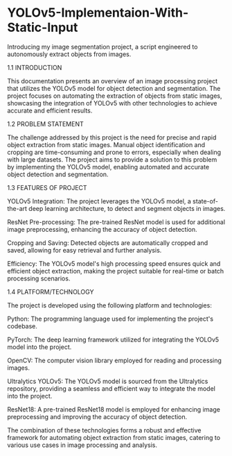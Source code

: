 # YOLOv5-Implementaion-With-Static-Input
Introducing my image segmentation project, a script engineered to autonomously extract objects from images. 

1.1 INTRODUCTION

This documentation presents an overview of an image processing project that utilizes the YOLOv5 model for object detection and segmentation. The project focuses on automating the extraction of objects from static images, showcasing the integration of YOLOv5 with other technologies to achieve accurate and efficient results.

1.2 PROBLEM STATEMENT

The challenge addressed by this project is the need for precise and rapid object extraction from static images. Manual object identification and cropping are time-consuming and prone to errors, especially when dealing with large datasets. The project aims to provide a solution to this problem by implementing the YOLOv5 model, enabling automated and accurate object detection and segmentation.

1.3 FEATURES OF PROJECT

YOLOv5 Integration: The project leverages the YOLOv5 model, a state-of-the-art deep learning architecture, to detect and segment objects in images.

ResNet Pre-processing: The pre-trained ResNet model is used for additional image preprocessing, enhancing the accuracy of object detection.

Cropping and Saving: Detected objects are automatically cropped and saved, allowing for easy retrieval and further analysis.

Efficiency: The YOLOv5 model's high processing speed ensures quick and efficient object extraction, making the project suitable for real-time or batch processing scenarios.

1.4 PLATFORM/TECHNOLOGY

The project is developed using the following platform and technologies:

Python: The programming language used for implementing the project's codebase.

PyTorch: The deep learning framework utilized for integrating the YOLOv5 model into the project.

OpenCV: The computer vision library employed for reading and processing images.

Ultralytics YOLOv5: The YOLOv5 model is sourced from the Ultralytics repository, providing a seamless and efficient way to integrate the model into the project.

ResNet18: A pre-trained ResNet18 model is employed for enhancing image preprocessing and improving the accuracy of object detection.

The combination of these technologies forms a robust and effective framework for automating object extraction from static images, catering to various use cases in image processing and analysis.
